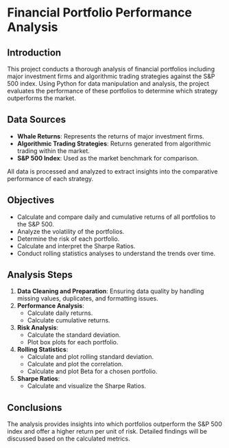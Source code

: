 # Financial Portfolio Performance Analysis

## Introduction
This project conducts a thorough analysis of financial portfolios including major investment firms and algorithmic trading strategies against the S&P 500 index. Using Python for data manipulation and analysis, the project evaluates the performance of these portfolios to determine which strategy outperforms the market.

## Data Sources
- **Whale Returns**: Represents the returns of major investment firms.
- **Algorithmic Trading Strategies**: Returns generated from algorithmic trading within the market.
- **S&P 500 Index**: Used as the market benchmark for comparison.

All data is processed and analyzed to extract insights into the comparative performance of each strategy.

## Objectives
- Calculate and compare daily and cumulative returns of all portfolios to the S&P 500.
- Analyze the volatility of the portfolios.
- Determine the risk of each portfolio.
- Calculate and interpret the Sharpe Ratios.
- Conduct rolling statistics analyses to understand the trends over time.

## Analysis Steps
1. **Data Cleaning and Preparation**: Ensuring data quality by handling missing values, duplicates, and formatting issues.
2. **Performance Analysis**:
    - Calculate daily returns.
    - Calculate cumulative returns.
3. **Risk Analysis**:
    - Calculate the standard deviation.
    - Plot box plots for each portfolio.
4. **Rolling Statistics**:
    - Calculate and plot rolling standard deviation.
    - Calculate and plot the correlation.
    - Calculate and plot Beta for a chosen portfolio.
5. **Sharpe Ratios**:
    - Calculate and visualize the Sharpe Ratios.

## Conclusions
The analysis provides insights into which portfolios outperform the S&P 500 index and offer a higher return per unit of risk. Detailed findings will be discussed based on the calculated metrics.
